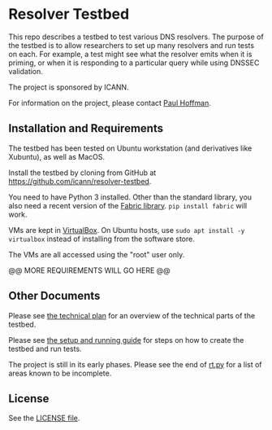 # Resolver Testbed

This repo describes a testbed to test various DNS resolvers.
The purpose of the testbed is to allow researchers to set up many resolvers and run tests on each.
For example, a test might see what the resolver emits when it is priming, or when
it is responding to a particular query while using DNSSEC validation.

The project is sponsored by ICANN.

For information on the project, please contact [Paul Hoffman](mailto:paul.hoffman@icann.org).

## Installation and Requirements

The testbed has been tested on Ubuntu workstation (and derivatives like Xubuntu),
as well as MacOS.

Install the testbed by cloning from GitHub at <https://github.com/icann/resolver-testbed>.

You need to have Python 3 installed. Other than the standard library, you also need
a recent version of the [Fabric library](http://www.fabfile.org/). `pip install fabric` will work.

VMs are kept in [VirtualBox](https://www.virtualbox.org/).
On Ubuntu hosts, use `sudo apt install -y virtualbox` instead of installing from the software store.

The VMs are all accessed using the "root" user only.

@@ MORE REQUIREMENTS WILL GO HERE @@

## Other Documents

Please see [the technical plan](technical-plan.md) for an overview of the technical parts of the testbed.

Please see [the setup and running guide](setup-and-running.md) for steps on how to create the testbed and run tests.

The project is still in its early phases. Please see the end of [rt.py](rt.py) for a list of areas known
to be incomplete.

## License

See the [LICENSE file](file:LICENSE).

